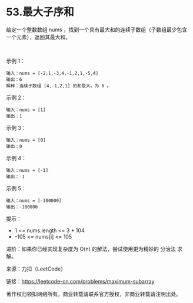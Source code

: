 #  53.最大子序和
给定一个整数数组 nums ，找到一个具有最大和的连续子数组（子数组最少包含一个元素），返回其最大和。

 

示例 1：
```
输入：nums = [-2,1,-3,4,-1,2,1,-5,4]
输出：6
解释：连续子数组 [4,-1,2,1] 的和最大，为 6 。
```
示例 2：
```
输入：nums = [1]
输出：1
```
示例 3：
```
输入：nums = [0]
输出：0
```
示例 4：
```
输入：nums = [-1]
输出：-1
```
示例 5：
```
输入：nums = [-100000]
输出：-100000
```

提示：

- 1 <= nums.length <= 3 * 104
- -105 <= nums[i] <= 105
 

进阶：如果你已经实现复杂度为 O(n) 的解法，尝试使用更为精妙的 分治法 求解。

来源：力扣（LeetCode）

链接：https://leetcode-cn.com/problems/maximum-subarray

著作权归领扣网络所有。商业转载请联系官方授权，非商业转载请注明出处。